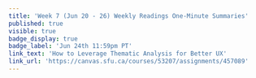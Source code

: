```yaml
---
title: 'Week 7 (Jun 20 - 26) Weekly Readings One-Minute Summaries'
published: true
visible: true
badge_display: true
badge_label: 'Jun 24th 11:59pm PT'
link_text: 'How to Leverage Thematic Analysis for Better UX'
link_url: 'https://canvas.sfu.ca/courses/53207/assignments/457089'
---
```

